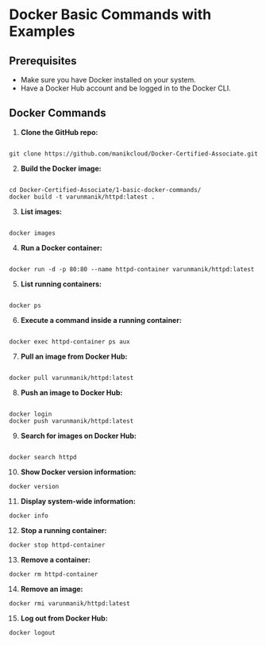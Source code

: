 # Docker Basic Commands with Examples

## Prerequisites

- Make sure you have Docker installed on your system.
- Have a Docker Hub account and be logged in to the Docker CLI.

## Docker Commands

1. **Clone the GitHub repo:**

```

git clone https://github.com/manikcloud/Docker-Certified-Associate.git
```





2. **Build the Docker image:**

```

cd Docker-Certified-Associate/1-basic-docker-commands/
docker build -t varunmanik/httpd:latest .
```


3. **List images:**

```

docker images
```





4. **Run a Docker container:**

```

docker run -d -p 80:80 --name httpd-container varunmanik/httpd:latest
```





5. **List running containers:**

```

docker ps
```



6. **Execute a command inside a running container:**

```

docker exec httpd-container ps aux
```





7. **Pull an image from Docker Hub:**

```

docker pull varunmanik/httpd:latest

```




8. **Push an image to Docker Hub:**

```

docker login
docker push varunmanik/httpd:latest
```





9. **Search for images on Docker Hub:**

```

docker search httpd

```


10. **Show Docker version information:**

 ```
 docker version
 ```

11. **Display system-wide information:**

 ```
 docker info
 ```

12. **Stop a running container:**

 ```
 docker stop httpd-container
 ```

13. **Remove a container:**

 ```
 docker rm httpd-container
 ```

14. **Remove an image:**

 ```
 docker rmi varunmanik/httpd:latest
 ```

15. **Log out from Docker Hub:**

 ```
 docker logout
 ```

